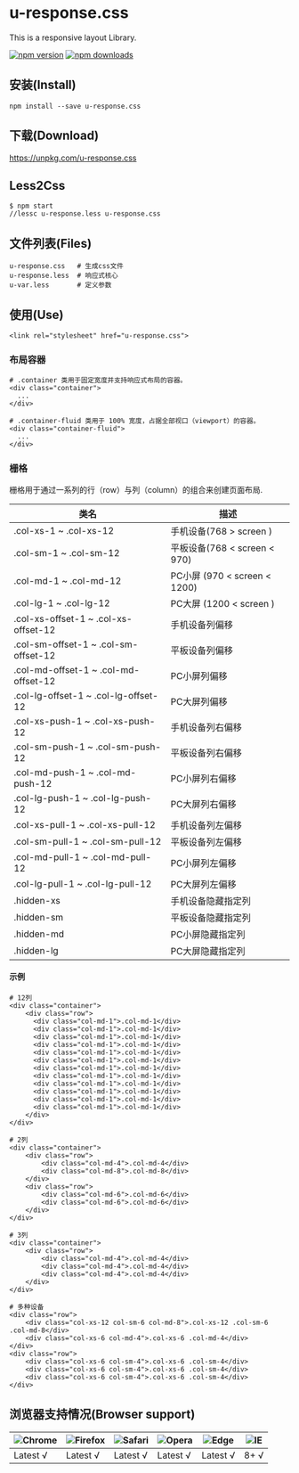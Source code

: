 # u-response.css
This is a responsive layout Library.


[![npm version](https://img.shields.io/npm/v/u-response.css.svg?style=flat-square)](https://www.npmjs.org/package/u-response.css)
[![npm downloads](https://img.shields.io/npm/dm/u-response.css.svg?style=flat-square)](http://npm-stat.com/charts.html?package=u-response.css)

## 安装(Install)
```
npm install --save u-response.css
```
## 下载(Download)
https://unpkg.com/u-response.css
## Less2Css
```
$ npm start
//lessc u-response.less u-response.css
```
## 文件列表(Files)
```
u-response.css   # 生成css文件
u-response.less  # 响应式核心
u-var.less       # 定义参数
```
## 使用(Use)

```
<link rel="stylesheet" href="u-response.css">
```

### 布局容器
```
# .container 类用于固定宽度并支持响应式布局的容器。
<div class="container">
  ...
</div>

# .container-fluid 类用于 100% 宽度，占据全部视口（viewport）的容器。
<div class="container-fluid">
  ...
</div>
```

### 栅格
栅格用于通过一系列的行（row）与列（column）的组合来创建页面布局.

类名 | 描述        
------|------------- 
.col-xs-1 ~ .col-xs-12 | 手机设备(768 > screen )
.col-sm-1 ~ .col-sm-12 | 平板设备(768 < screen < 970)
.col-md-1 ~ .col-md-12 | PC小屏 (970 < screen < 1200)
.col-lg-1 ~ .col-lg-12 | PC大屏 (1200 < screen )
.col-xs-offset-1 ~ .col-xs-offset-12 | 手机设备列偏移
.col-sm-offset-1 ~ .col-sm-offset-12 | 平板设备列偏移
.col-md-offset-1 ~ .col-md-offset-12 | PC小屏列偏移
.col-lg-offset-1 ~ .col-lg-offset-12 | PC大屏列偏移
.col-xs-push-1 ~ .col-xs-push-12 | 手机设备列右偏移
.col-sm-push-1 ~ .col-sm-push-12 | 平板设备列右偏移
.col-md-push-1 ~ .col-md-push-12 | PC小屏列右偏移
.col-lg-push-1 ~ .col-lg-push-12 | PC大屏列右偏移
.col-xs-pull-1 ~ .col-xs-pull-12 | 手机设备列左偏移
.col-sm-pull-1 ~ .col-sm-pull-12 | 平板设备列左偏移
.col-md-pull-1 ~ .col-md-pull-12 | PC小屏列左偏移
.col-lg-pull-1 ~ .col-lg-pull-12 | PC大屏列左偏移
.hidden-xs | 手机设备隐藏指定列
.hidden-sm | 平板设备隐藏指定列
.hidden-md | PC小屏隐藏指定列
.hidden-lg | PC大屏隐藏指定列

#### 示例
```
# 12列
<div class="container">
	<div class="row">
	  <div class="col-md-1">.col-md-1</div>
	  <div class="col-md-1">.col-md-1</div>
	  <div class="col-md-1">.col-md-1</div>
	  <div class="col-md-1">.col-md-1</div>
	  <div class="col-md-1">.col-md-1</div>
	  <div class="col-md-1">.col-md-1</div>
	  <div class="col-md-1">.col-md-1</div>
	  <div class="col-md-1">.col-md-1</div>
	  <div class="col-md-1">.col-md-1</div>
	  <div class="col-md-1">.col-md-1</div>
	  <div class="col-md-1">.col-md-1</div>
	  <div class="col-md-1">.col-md-1</div>
	</div>
</div>

# 2列
<div class="container">
	<div class="row">
		<div class="col-md-4">.col-md-4</div>
		<div class="col-md-8">.col-md-8</div>
	</div>
	<div class="row">
		<div class="col-md-6">.col-md-6</div>
		<div class="col-md-6">.col-md-6</div>
	</div>
</div>

# 3列
<div class="container">
	<div class="row">
		<div class="col-md-4">.col-md-4</div>
		<div class="col-md-4">.col-md-4</div>
		<div class="col-md-4">.col-md-4</div>
	</div>
</div>

# 多种设备
<div class="row">
	<div class="col-xs-12 col-sm-6 col-md-8">.col-xs-12 .col-sm-6 .col-md-8</div>
	<div class="col-xs-6 col-md-4">.col-xs-6 .col-md-4</div>
</div>
<div class="row">
	<div class="col-xs-6 col-sm-4">.col-xs-6 .col-sm-4</div>
	<div class="col-xs-6 col-sm-4">.col-xs-6 .col-sm-4</div>
	<div class="col-xs-6 col-sm-4">.col-xs-6 .col-sm-4</div>
</div>
```

## 浏览器支持情况(Browser support)

![Chrome](https://raw.github.com/alrra/browser-logos/master/src/chrome/chrome_48x48.png) | ![Firefox](https://raw.github.com/alrra/browser-logos/master/src/firefox/firefox_48x48.png) | ![Safari](https://raw.github.com/alrra/browser-logos/master/src/safari/safari_48x48.png) | ![Opera](https://raw.github.com/alrra/browser-logos/master/src/opera/opera_48x48.png) | ![Edge](https://raw.github.com/alrra/browser-logos/master/src/edge/edge_48x48.png) | ![IE](https://raw.github.com/alrra/browser-logos/master/src/archive/internet-explorer_9-11/internet-explorer_9-11_48x48.png) |
--- | --- | --- | --- | --- | --- |
Latest √ | Latest √ | Latest √ | Latest √ | Latest √| 8+ √






